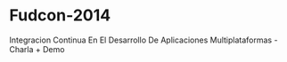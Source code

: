 Fudcon-2014
===========

Integracion Continua En El Desarrollo De Aplicaciones Multiplataformas - Charla + Demo
